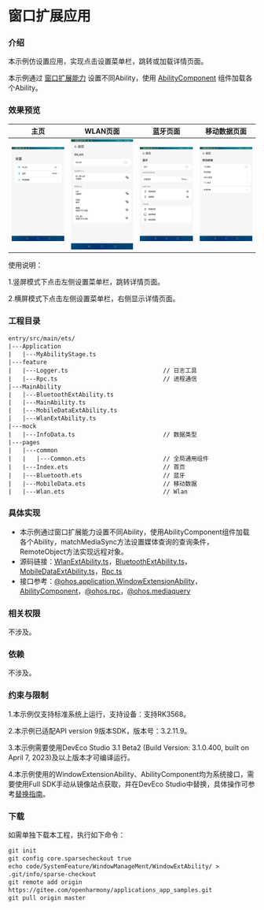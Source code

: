 # 窗口扩展应用

### 介绍

本示例仿设置应用，实现点击设置菜单栏，跳转或加载详情页面。

本示例通过 [窗口扩展能力](https://gitee.com/openharmony/docs/blob/master/zh-cn/application-dev/reference/apis-arkui/js-apis-application-windowExtensionAbility-sys.md) 设置不同Ability，使用 [AbilityComponent](https://gitee.com/openharmony/docs/blob/master/zh-cn/application-dev/reference/apis-arkui/arkui-ts/ts-container-ability-component-sys.md) 组件加载各个Ability。

### 效果预览

|主页| WLAN页面                              | 蓝牙页面                                     | 移动数据页面                                    |
|--------------------------------|-------------------------------------|------------------------------------------|-------------------------------------------|
|![](screenshots/device/zh/index.png) | ![](screenshots/device/zh/wlan.png) | ![](screenshots/device/zh/bluetooth.png) | ![](screenshots/device/zh/mobileData.png) |

使用说明：

1.竖屏模式下点击左侧设置菜单栏，跳转详情页面。

2.横屏模式下点击左侧设置菜单栏，右侧显示详情页面。

### 工程目录
```
entry/src/main/ets/
|---Application
|   |---MyAbilityStage.ts                    
|---feature
|   |---Logger.ts                           // 日志工具
|   |---Rpc.ts                              // 进程通信
|---MainAbility
|   |---BluetoothExtAbility.ts
|   |---MainAbility.ts
|   |---MobileDataExtAbility.ts
|   |---WlanExtAbility.ts
|---mock
|   |---InfoData.ts                         // 数据类型
|---pages
|   |---common
|   |   |---Common.ets                      // 全局通用组件
|   |---Index.ets                           // 首页
|   |---Bluetooth.ets                       // 蓝牙
|   |---MobileData.ets                      // 移动数据
|   |---Wlan.ets                            // Wlan
```
### 具体实现

* 本示例通过窗口扩展能力设置不同Ability，使用AbilityComponent组件加载各个Ability，matchMediaSync方法设置媒体查询的查询条件，RemoteObject方法实现远程对象。
* 源码链接：[WlanExtAbility.ts](entry/src/main/ets/MainAbility/WlanExtAbility.ts)，[BluetoothExtAbility.ts](entry/src/main/ets/MainAbility/BluetoothExtAbility.ts)，[MobileDataExtAbility.ts](entry/src/main/ets/MainAbility/MobileDataExtAbility.ts)，[Rpc.ts](entry/src/main/ets/feature/Rpc.ts)
* 接口参考：[@ohos.application.WindowExtensionAbility](https://gitee.com/openharmony/docs/blob/master/zh-cn/application-dev/reference/apis-arkui/js-apis-application-windowExtensionAbility-sys.md)，[AbilityComponent](https://gitee.com/openharmony/docs/blob/master/zh-cn/application-dev/reference/apis-arkui/arkui-ts/ts-container-ability-component-sys.md)，[@ohos.rpc](https://gitee.com/openharmony/docs/blob/master/zh-cn/application-dev/reference/apis-ipc-kit/js-apis-rpc.md)，[@ohos.mediaquery](https://gitee.com/openharmony/docs/blob/master/zh-cn/application-dev/reference/apis-arkui/js-apis-mediaquery.md)

### 相关权限

不涉及。

### 依赖

不涉及。

### 约束与限制

1.本示例仅支持标准系统上运行，支持设备：支持RK3568。

2.本示例已适配API version 9版本SDK，版本号：3.2.11.9。

3.本示例需要使用DevEco Studio 3.1 Beta2 (Build Version: 3.1.0.400, built on April 7, 2023)及以上版本才可编译运行。

4.本示例使用的WindowExtensionAbility、AbilityComponent均为系统接口，需要使用Full SDK手动从镜像站点获取，并在DevEco Studio中替换，具体操作可参考[替换指南](https://gitee.com/openharmony/docs/blob/master/zh-cn/application-dev/faqs/full-sdk-switch-guide.md)。

### 下载

如需单独下载本工程，执行如下命令：
```
git init
git config core.sparsecheckout true
echo code/SystemFeature/WindowManageMent/WindowExtAbility/ > .git/info/sparse-checkout
git remote add origin https://gitee.com/openharmony/applications_app_samples.git
git pull origin master

```